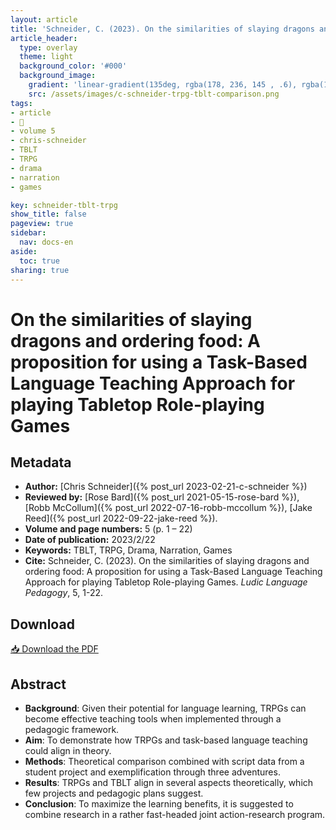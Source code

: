 ```yaml
---
layout: article
title: 'Schneider, C. (2023). On the similarities of slaying dragons and ordering food'
article_header:
  type: overlay
  theme: light
  background_color: '#000'
  background_image:
    gradient: 'linear-gradient(135deg, rgba(178, 236, 145 , .6), rgba(147, 81, 182, .6))'
    src: /assets/images/c-schneider-trpg-tblt-comparison.png
tags:
- article
- 📔
- volume 5
- chris-schneider
- TBLT
- TRPG
- drama
- narration
- games

key: schneider-tblt-trpg
show_title: false
pageview: true
sidebar:
  nav: docs-en
aside:
  toc: true
sharing: true
---
```



<meta name="citation_title" content="On the similarities of slaying dragons and ordering food: A proposition for using a Task-Based Language Teaching Approach for playing Tabletop Role-playing Games">
<meta name="citation_author" content="Schneider, Chris">
<meta name="citation_publication_date" content="2023/02/22">
<meta name="citation_journal_title" content="Ludic Language Pedagogy">
<meta name="citation_volume" content="5">
<meta name="citation_firstpage" content="1">
<meta name="citation_lastpage" content="22">
<meta name="citation_pdf_url" content="http://www.llpjournal.org/assets/publication-pdfs/c-schneider-trpg-tblt-comparison.pdf">

# On the similarities of slaying dragons and ordering food: A proposition for using a Task-Based Language Teaching Approach for playing Tabletop Role-playing Games

<!--more-->

## Metadata

- **Author:** [Chris Schneider]({% post_url 2023-02-21-c-schneider %})
- **Reviewed by:** [Rose Bard]({% post_url 2021-05-15-rose-bard %}), [Robb McCollum]({% post_url 2022-07-16-robb-mccollum %}), [Jake Reed]({% post_url 2022-09-22-jake-reed %}).
- **Volume and page numbers:** 5 (p. 1 – 22)
- **Date of publication:** 2023/2/22
- **Keywords:** TBLT, TRPG, Drama, Narration, Games
- **Cite:** Schneider, C. (2023). On the similarities of slaying dragons and ordering food: A proposition for using a Task-Based Language Teaching Approach for playing Tabletop Role-playing Games. *Ludic Language Pedagogy*, 5, 1-22. 

## Download

<a class="button button--action button--rounded button--lg" href="/assets/publication-pdfs/c-schneider-trpg-tblt-comparison.pdf"><i class="fas fa-file-download"></i> 📥 Download the PDF </a>

## Abstract

- **Background**: Given their potential for language learning, TRPGs can become effective teaching tools when implemented through a pedagogic framework.
- **Aim**: To demonstrate how TRPGs and task-based language teaching could align in theory.
- **Methods**: Theoretical comparison combined with script data from a student project and exemplification through three adventures.
- **Results**: TRPGs and TBLT align in several aspects theoretically, which few projects and pedagogic plans suggest. 
- **Conclusion**: To maximize the learning benefits, it is suggested to combine research in a rather fast-headed joint action-research program.
